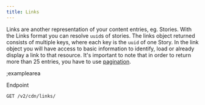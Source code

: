 ```yaml
---
title: Links
---
```


Links are another representation of your content entries, eg. Stories. With the Links format you can resolve `uuid`s of stories. The links object returned consists of multiple keys, where each key is the `uuid` of one Story. In the link object you will have access to basic information to identify, load or already display a link to that resource. 
It's important to note that in order to return more than 25 entries, you have to use [pagination](https://www.storyblok.com/docs/api/content-delivery/v2#topics/pagination).

;examplearea

Endpoint

```bash
GET /v2/cdn/links/
```
